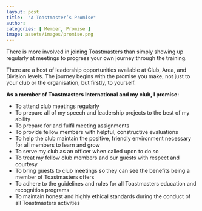 ```yaml
---
layout: post
title:  "A Toastmaster’s Promise"
author: 
categories: [ Member, Promise ]
image: assets/images/promise.png
---
```

There is more involved in joining Toastmasters than simply showing up regularly at meetings to progress your own journey through the training. 

There are a host of leadership opportunities available at Club, Area, and Division levels. The journey begins with the promise you make, not just to your club or the organisation, but firstly, to yourself.

**As a member of Toastmasters International and my club, I promise:**

- To attend club meetings regularly
- To prepare all of my speech and leadership projects to the best of my ability
- To prepare for and fulfil meeting assignments
- To provide fellow members with helpful, constructive evaluations
- To help the club maintain the positive, friendly environment necessary for all members to learn and grow
- To serve my club as an officer when called upon to do so
- To treat my fellow club members and our guests with respect and courtesy
- To bring guests to club meetings so they can see the benefits being a member of Toastmasters offers
- To adhere to the guidelines and rules for all Toastmasters education and recognition programs
- To maintain honest and highly ethical standards during the conduct of all Toastmasters activities
